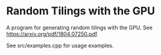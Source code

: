 # Random Tilings with the GPU
A program for generating random tilings with the GPU. See https://arxiv.org/pdf/1804.07250.pdf.

See src/examples.cpp for usage examples.
